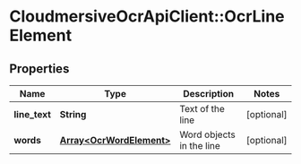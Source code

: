 # CloudmersiveOcrApiClient::OcrLineElement

## Properties
Name | Type | Description | Notes
------------ | ------------- | ------------- | -------------
**line_text** | **String** | Text of the line | [optional] 
**words** | [**Array&lt;OcrWordElement&gt;**](OcrWordElement.md) | Word objects in the line | [optional] 


